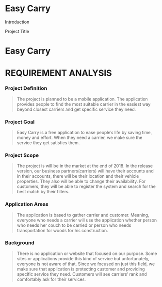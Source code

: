 
# Easy Carry
Introduction

Project Title

# Easy Carry

# REQUIREMENT ANALYSIS

### Project Definition

>  The project is planned to be a mobile application. The application provides people to find the most suitable carrier in the easiest way beyond closest carriers and get specific service they need. 


### Project Goal


>  Easy Carry is a free application to ease people’s life by saving time, money and effort. When they need a carrier, we make sure the service they get satisfies them.
    
### Project Scope

>  The project is will be in the market at the end of 2018. In the release version, our business partners(carriers) will have their accounts and in their accounts, there will be their location and their vehicle properties. They also will be able to change their availability. For customers, they will be able to register the system and search for the best match by their filters. 
    
### Application Areas

>  The application is based to gather carrier and customer. Meaning, everyone who needs a carrier will use the application whether person who needs her couch to be carried or person who needs transportation for woods for his construction.

### Background 

>  There is no application or website that focused on our purpose. Some sites or applications provide this kind of service but unfortunately, everyone is not aware of that. Since we focused on just this field, we make sure that application is protecting customer and providing specific service they need. Customers will see carriers’ rank and comfortably ask for their services.

